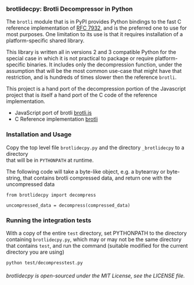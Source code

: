 ### brotlidecpy: Brotli Decompressor in Python

The `brotli` module that is in PyPI provides Python bindings to the fast C reference
implementation of [RFC 7932](https://tools.ietf.org/html/rfc7932), and is the preferred
one to use for most purposes. One limitation to its use is that it requires installation
of a platform-specific shared library.

This library is written all in versions 2 and 3 compatible Python for the special case in
which it is not practical to package or require platform-specific binaries. It includes only
the decompression function, under the assumption that will be the most common use-case that
might have that restriction, and is hundreds of times slower then the reference `brotli`.

This project is a hand port of the decompression portion of the Javascript project that is
itself a hand port of the C code of the reference implementation.

* JavaScript port of brotli [brotli.js](https://github.com/devongovett/brotli.js)
* C Reference implementation [brotli](https://github.com/google/brotli)

### Installation and Usage

Copy the top level file `brotlidecpy.py` and the directory `_brotlidecpy` to a directory  
that will be in `PYTHONPATH` at runtime.

The following code will take a byte-like object, e.g. a bytearray or byte-string,
that contains brotli compressed data, and return one with the uncompressed data

    from brotlidecpy import decompress

    uncompressed_data = decompress(compressed_data)

### Running the integration tests
With a copy of the entire `test` directory, set PYTHONPATH to the directory containing
`brotlidecpy.py`, which may or may not be the same directory that contains `test`,
and run the command (suitable modified for the current directory you are using)

    python test/decompresstest.py


###### brotlidecpy is open-sourced under the MIT License, see the LICENSE file.
